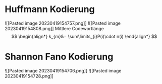 
# Huffmann Kodierung
![[Pasted image 20230419154757.png]]
![[Pasted image 20230419154808.png]]
Mittlere Codewortlänge
$$
\begin{align*}
k_{m}&= \sum\limits_{i}P(i)\cdot n(i)
\end{align*}
$$

# Shannon Fano Kodierung
![[Pasted image 20230419154706.png]]
![[Pasted image 20230419154728.png]]